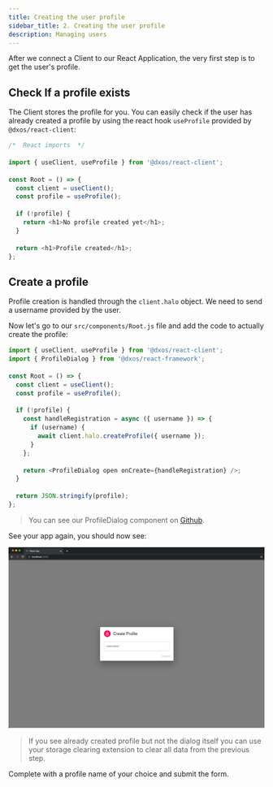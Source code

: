 ```yaml
---
title: Creating the user profile
sidebar_title: 2. Creating the user profile
description: Managing users
---
```


After we connect a Client to our React Application, the very first step is to get the user's profile.

## Check If a profile exists

The Client stores the profile for you. You can easily check if the user has already created a profile by using the react hook `useProfile` provided by `@dxos/react-client`:

```jsx:title=src/components/Root.js
/*  React imports  */ 

import { useClient, useProfile } from '@dxos/react-client';

const Root = () => {
  const client = useClient();
  const profile = useProfile();

  if (!profile) {
    return <h1>No profile created yet</h1>;
  }

  return <h1>Profile created</h1>;
};
```

## Create a profile

Profile creation is handled through the `client.halo` object. We need to send a username provided by the user.

Now let's go to our `src/components/Root.js` file and add the code to actually create the profile:

```jsx:title=src/components/Root.js
import { useClient, useProfile } from '@dxos/react-client';
import { ProfileDialog } from '@dxos/react-framework';

const Root = () => {
  const client = useClient();
  const profile = useProfile();

  if (!profile) {
    const handleRegistration = async ({ username }) => {
      if (username) {
        await client.halo.createProfile({ username });
      }
    };

    return <ProfileDialog open onCreate={handleRegistration} />;
  }

  return JSON.stringify(profile);
};
```

> You can see our ProfileDialog component on [Github](https://github.com/dxos/tutorial-tasks-app/blob/master/src/components/ProfileDialog.js).

See your app again, you should now see:

![Tasks App - Create Profile](images/introduction-00.png)

> If you see already created profile but not the dialog itself you can use your storage clearing extension to clear all data from the previous step.

Complete with a profile name of your choice and submit the form.
